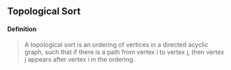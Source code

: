 ## Topological Sort

#### Definition

> A topological sort is an ordering of vertices in a directed acyclic graph, such that if there is a path from vertex i to vertex j, then vertex j appears after vertex i in the ordering.


